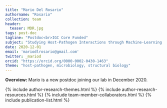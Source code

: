 ```yaml
---
title: "Mario Del Rosario"
authorname: "Rosario"
collection: team
header:
  teaser: MDR.jpg
tags: post-doc
tagline: "Postdoc<br>IGC Core Funded"
subject: "Studying Host-Pathogen Interactions through Machine-Learning Guided Microscopy"
date: 2020-12-01
email: 'mariodlrosario@gmail.com'
twitter: _mariod
orcid: "https://orcid.org/0000-0002-0430-1463"
theme: "host-pathogen, microbiology, structural biology"
---
```

<p align= "justify">
<p> <b>Overview:</b>
Mario is a new postdoc joining our lab in December 2020.

{% include author-research-themes.html %}
{% include author-research-resources.html %}
{% include team-member-collaborators.html %}
{% include publication-list.html %}
